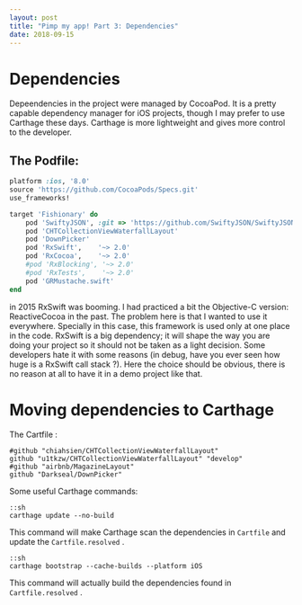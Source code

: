 ```yaml
---
layout: post
title: "Pimp my app! Part 3: Dependencies"
date: 2018-09-15
---
```


# Dependencies

Depeendencies in the project were managed by CocoaPod. It is a pretty capable dependency manager for iOS projects, though I may prefer to use Carthage these days. Carthage is more lightweight and gives more control to the developer.

## The Podfile:

```ruby
platform :ios, '8.0'
source 'https://github.com/CocoaPods/Specs.git'
use_frameworks!

target 'Fishionary' do
    pod 'SwiftyJSON', :git => 'https://github.com/SwiftyJSON/SwiftyJSON.git'
    pod 'CHTCollectionViewWaterfallLayout'
    pod 'DownPicker'
    pod 'RxSwift',    '~> 2.0'
    pod 'RxCocoa',    '~> 2.0'
    #pod 'RxBlocking', '~> 2.0'
    #pod 'RxTests',    '~> 2.0'
    pod 'GRMustache.swift'
end
```

in 2015 RxSwift was booming. I had practiced a bit the Objective-C version: ReactiveCocoa in the past. The problem here is that I wanted to use it everywhere. Specially in this case, this framework is used only at one place in the code. RxSwift is a big dependency; it will shape the way you are doing your project so it should not be taken as a light decision. Some developers hate it with some reasons (in debug, have you ever seen how huge is a RxSwift call stack ?). Here the choice should be obvious, there is no reason at all to have it in a demo project like that.

# Moving dependencies to Carthage

The Cartfile :

```
#github "chiahsien/CHTCollectionViewWaterfallLayout"
github "u1tkzw/CHTCollectionViewWaterfallLayout" "develop"
#github "airbnb/MagazineLayout"
github "Darkseal/DownPicker"
```

Some useful Carthage commands:

    ::sh
    carthage update --no-build 

This command will make Carthage scan the dependencies in `Cartfile` and update the `Cartfile.resolved` .

    ::sh
    carthage bootstrap --cache-builds --platform iOS

This command will actually build the dependencies found in `Cartfile.resolved` .
